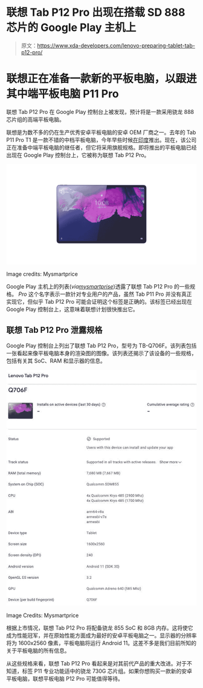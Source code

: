 # 联想 Tab P12 Pro 出现在搭载 SD 888 芯片的 Google Play 主机上

> 原文：<https://www.xda-developers.com/lenovo-preparing-tablet-tab-p12-pro/>

# 联想正在准备一款新的平板电脑，以跟进其中端平板电脑 P11 Pro

联想 Tab P12 Pro 在 Google Play 控制台上被发现，预计将是一款采用骁龙 888 芯片组的高端平板电脑。

联想是为数不多的仍在生产优秀安卓平板电脑的安卓 OEM 厂商之一。去年的 Tab P11 Pro T1 是一款不错的中档平板电脑，今年早些时候[在印度](https://www.xda-developers.com/lenovo-tab-p11-pro-india-launch/)推出。现在，该公司正在准备中端平板电脑的继任者，但它将采用旗舰规格。即将推出的平板电脑已经出现在 Google Play 控制台上，它被称为联想 Tab P12 Pro。

 <picture>![Lenovo Tab P12 Pro](img/e2d27c7f13704270a78c43b005dc94ed.png)</picture> 

Image credits: Mysmartprice

Google Play 主机上的列表(*via[mysmartprise](https://www.mysmartprice.com/gear/lenovo-tab-p12-pro-google-play-console-listing-specifications-revealed/)*)透露了联想 Tab P12 Pro 的一些规格。 *Pro* 这个名字表示一款针对专业用户的产品，虽然 Tab P11 Pro 并没有真正实现它，但似乎 Tab P12 Pro 可能会证明这个标签是正确的。该标签已经出现在 Google Play 控制台上，这意味着联想计划很快推出它。

## 联想 Tab P12 Pro 泄露规格

Google Play 控制台上列出了联想 Tab P12 Pro，型号为 TB-Q706F。该列表包括一张看起来像平板电脑本身的渲染图的图像。该列表还揭示了该设备的一些规格，包括有关其 SoC、RAM 和显示器的信息。

 <picture>![Lenovo Tab P12 Pro leaked specs](img/86deeb650c3f9251c6819e0c9b8e86bf.png)</picture> 

Image Credits: Mysmartprice

根据上市情况，联想 Tab P12 Pro 将配备骁龙 855 SoC 和 8GB 内存。这将使它成为性能冠军，并在原始性能方面成为最好的安卓平板电脑之一。显示器的分辨率将为 1600x2560 像素，平板电脑将运行 Android 11。这差不多是我们目前所知的关于平板电脑的所有信息。

从这些规格来看，联想 Tab P12 Pro 看起来是对其前代产品的重大改进。对于不知道，标签 P11 专业功能适中的骁龙 730G 芯片组。如果你想购买一款新的安卓平板电脑，联想平板电脑 P12 Pro 可能值得等待。